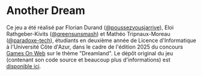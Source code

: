 # Another Dream

Ce jeu a été réalisé par Florian Durand ([@poussezvousjarrive](https://github.com/poussezvousjarrive)), Eloi Rathgeber-Kivits ([@greensunsmash](https://github.com/greensunsmash)) et Mathéo Tripnaux-Moreau ([@paradoxe-tech](https://github.com/paradoxe-tech)), étudiants en deuxième année de Licence d'Informatique à l'Université Côte d'Azur, dans le cadre de l'édition 2025 du concours [Games On Web](https://github.com/gamesonweb) sur le thème "Dreamland". Le dépôt original du jeu (contenant son code source et beaucoup plus d'informations) est [disponible ici](https://github.com/paradoxe-tech/another-dream).
